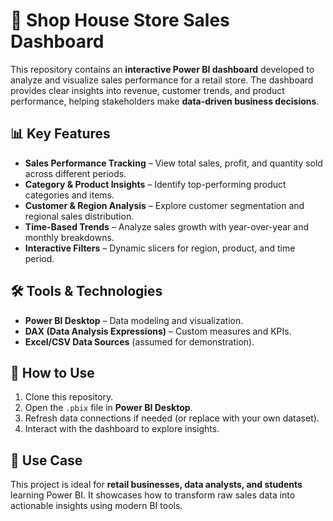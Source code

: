 # 🏬 Shop House Store Sales Dashboard

This repository contains an **interactive Power BI dashboard** developed to analyze and visualize sales performance for a retail store. The dashboard provides clear insights into revenue, customer trends, and product performance, helping stakeholders make **data-driven business decisions**.

## 📊 Key Features

* **Sales Performance Tracking** – View total sales, profit, and quantity sold across different periods.
* **Category & Product Insights** – Identify top-performing product categories and items.
* **Customer & Region Analysis** – Explore customer segmentation and regional sales distribution.
* **Time-Based Trends** – Analyze sales growth with year-over-year and monthly breakdowns.
* **Interactive Filters** – Dynamic slicers for region, product, and time period.

## 🛠️ Tools & Technologies

* **Power BI Desktop** – Data modeling and visualization.
* **DAX (Data Analysis Expressions)** – Custom measures and KPIs.
* **Excel/CSV Data Sources** (assumed for demonstration).

## 🚀 How to Use

1. Clone this repository.
2. Open the `.pbix` file in **Power BI Desktop**.
3. Refresh data connections if needed (or replace with your own dataset).
4. Interact with the dashboard to explore insights.

## 📌 Use Case

This project is ideal for **retail businesses, data analysts, and students** learning Power BI. It showcases how to transform raw sales data into actionable insights using modern BI tools. 
